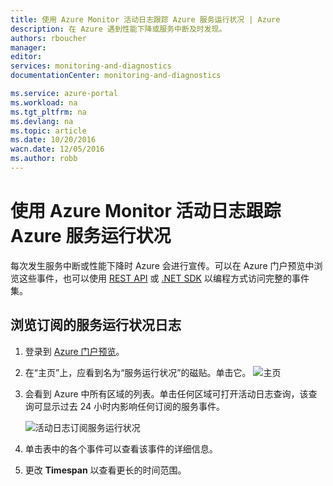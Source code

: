 ```yaml
---
title: 使用 Azure Monitor 活动日志跟踪 Azure 服务运行状况 | Azure
description: 在 Azure 遇到性能下降或服务中断及时发现。
authors: rboucher
manager: 
editor: 
services: monitoring-and-diagnostics
documentationCenter: monitoring-and-diagnostics

ms.service: azure-portal
ms.workload: na
ms.tgt_pltfrm: na
ms.devlang: na
ms.topic: article
ms.date: 10/20/2016
wacn.date: 12/05/2016
ms.author: robb
---
```


# 使用 Azure Monitor 活动日志跟踪 Azure 服务运行状况
每次发生服务中断或性能下降时 Azure 会进行宣传。可以在 Azure 门户预览中浏览这些事件，也可以使用 [REST API](https://msdn.microsoft.com/zh-cn/library/azure/dn931927.aspx) 或 [.NET SDK](https://www.nuget.org/packages/Microsoft.Azure.Insights/) 以编程方式访问完整的事件集。

## 浏览订阅的服务运行状况日志

1. 登录到 [Azure 门户预览](https://portal.azure.cn/)。

2. 在“主页”上，应看到名为“服务运行状况”的磁贴。单击它。
    ![主页](./media/insights-service-health/Insights_Home.png)
3. 会看到 Azure 中所有区域的列表。单击任何区域可打开活动日志查询，该查询可显示过去 24 小时内影响任何订阅的服务事件。
   
    ![活动日志订阅服务运行状况](./media/insights-service-health/AzureActivityLogServiceHealth3.png)  

4. 单击表中的各个事件可以查看该事件的详细信息。
5. 更改 **Timespan** 以查看更长的时间范围。

<!---HONumber=Mooncake_1128_2016-->